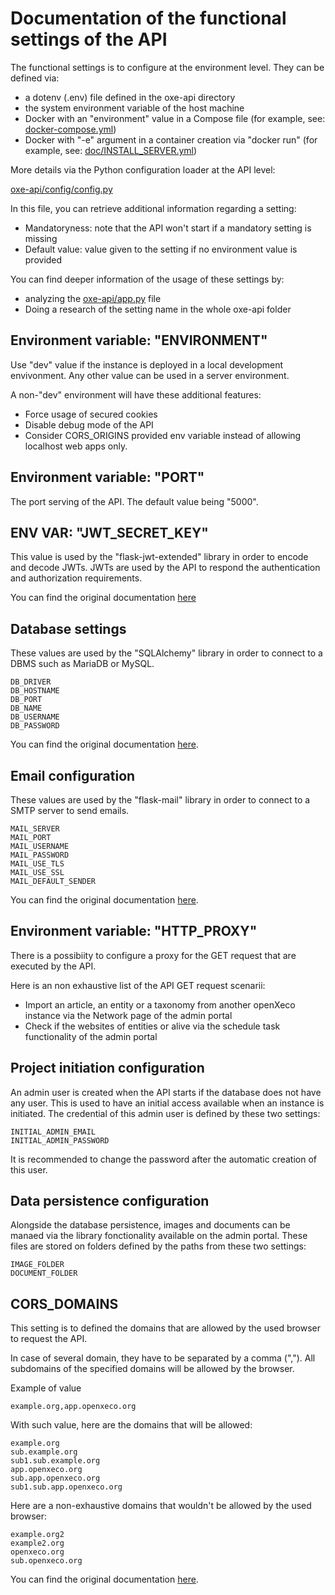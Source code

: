 
# Documentation of the functional settings of the API

The functional settings is to configure at the environment level. They can be defined via:
- a dotenv (.env) file defined in the oxe-api directory
- the system environment variable of the host machine
- Docker with an "environment" value in a Compose file (for example, see: [docker-compose.yml](../docker-compose.yml))
- Docker with "-e" argument in a container creation via "docker run" (for example, see: [doc/INSTALL_SERVER.yml](INSTALL_SERVER.md))

More details via the Python configuration loader at the API level:

[oxe-api/config/config.py](../oxe-api/config/config.py)

In this file, you can retrieve additional information regarding a setting:
- Mandatoryness: note that the API won't start if a mandatory setting is missing
- Default value: value given to the setting if no environment value is provided

You can find deeper information of the usage of these settings by:
- analyzing the [oxe-api/app.py](../oxe-api/app.py) file
- Doing a research of the setting name in the whole oxe-api folder

## Environment variable: "ENVIRONMENT"

Use "dev" value if the instance is deployed in a local development envivonment. Any other value can be used in a server environment.

A non-"dev" environment will have these additional features:
- Force usage of secured cookies
- Disable debug mode of the API
- Consider CORS_ORIGINS provided env variable instead of allowing localhost web apps only.

## Environment variable: "PORT"

The port serving of the API. The default value being "5000".

## ENV VAR: "JWT_SECRET_KEY"

This value is used by the "flask-jwt-extended" library in order to encode and decode JWTs. JWTs are used by the API to respond the authentication and authorization requirements.

You can find the original documentation [here](https://flask-jwt-extended.readthedocs.io/en/stable/options/#JWT_SECRET_KEY)

## Database settings

These values are used by the "SQLAlchemy" library in order to connect to a DBMS such as MariaDB or MySQL.

```
DB_DRIVER
DB_HOSTNAME
DB_PORT
DB_NAME
DB_USERNAME
DB_PASSWORD
```

You can find the original documentation [here](https://docs.sqlalchemy.org/en/20/core/engines.html).

## Email configuration

These values are used by the "flask-mail" library in order to connect to a SMTP server to send emails.

```
MAIL_SERVER
MAIL_PORT
MAIL_USERNAME
MAIL_PASSWORD
MAIL_USE_TLS
MAIL_USE_SSL
MAIL_DEFAULT_SENDER
```

You can find the original documentation [here](https://pythonhosted.org/Flask-Mail/).

## Environment variable: "HTTP_PROXY"

There is a possibiity to configure a proxy for the GET request that are executed by the API.

Here is an non exhaustive list of the API GET request scenarii:
- Import an article, an entity or a taxonomy from another openXeco instance via the Network page of the admin portal
- Check if the websites of entities or alive via the schedule task functionality of the admin portal

## Project initiation configuration

An admin user is created when the API starts if the database does not have any user. This is used to have an initial access available when an instance is initiated. The credential of this admin user is defined by these two settings:

```
INITIAL_ADMIN_EMAIL
INITIAL_ADMIN_PASSWORD
```

It is recommended to change the password after the automatic creation of this user.

## Data persistence configuration

Alongside the database persistence, images and documents can be manaed via the library fonctionality available on the admin portal. These files are stored on folders defined by the paths from these two settings:

```
IMAGE_FOLDER
DOCUMENT_FOLDER
```

## CORS_DOMAINS

This setting is to defined the domains that are allowed by the used browser to request the API.

In case of several domain, they have to be separated by a comma (","). All subdomains of the specified domains will be allowed by the browser.

Example of value

```
example.org,app.openxeco.org
```

With such value, here are the domains that will be allowed:

```
example.org
sub.example.org
sub1.sub.example.org
app.openxeco.org
sub.app.openxeco.org
sub1.sub.app.openxeco.org
```

Here are a non-exhaustive domains that wouldn't be allowed by the used browser:

```
example.org2
example2.org
openxeco.org
sub.openxeco.org
```

You can find the original documentation [here](https://flask-cors.readthedocs.io/en/latest/).